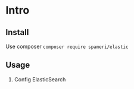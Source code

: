 # Intro

## Install

Use composer `composer require spameri/elastic`

## Usage

1. Config ElasticSearch
